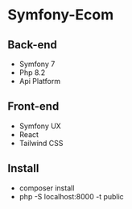 # Symfony-Ecom

## Back-end

- Symfony 7
- Php 8.2
- Api Platform

## Front-end

- Symfony UX
- React
- Tailwind CSS


## Install 

- composer install
- php -S localhost:8000 -t public